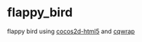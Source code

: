flappy_bird
===========

flappy bird using [cocos2d-html5](https://github.com/cocos2d/cocos2d-html5) and [cqwrap](http://go.akira-cn.gitpress.org/)

